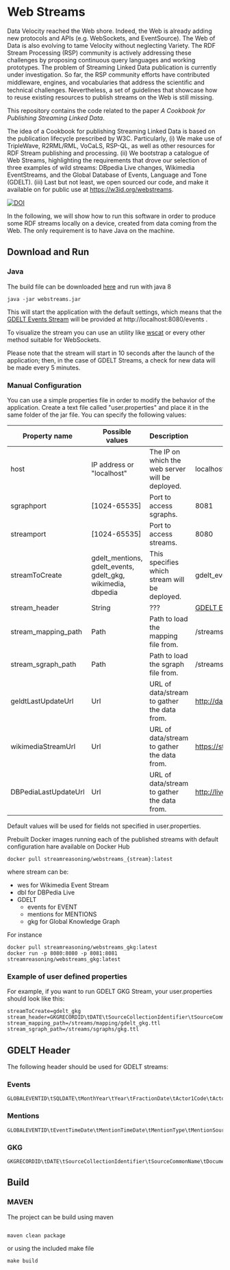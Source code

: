  # Web Streams
 
Data Velocity reached the Web shore. Indeed, the Web is already adding new protocols and APIs (e.g. WebSockets, and EventSource). The Web of Data is also evolving to tame Velocity without neglecting Variety. The RDF Stream Processing (RSP) community is actively addressing these challenges by proposing continuous query languages and working prototypes. The problem of Streaming Linked Data publication is currently under investigation. So far, the RSP community efforts have contributed middleware, engines, and vocabularies that address the scientiﬁc and technical challenges. Nevertheless, a set of guidelines that showcase how to reuse existing resources to publish streams on the Web is still missing. 

This repository contains the code related to the paper *A Cookbook for Publishing Streaming Linked Data*.

The idea of a Cookbook for publishing Streaming Linked Data is based on the publication lifecycle prescribed by W3C. Particularly, (i) We make use of TripleWave, R2RML/RML, VoCaLS, RSP-QL, as well as other resources for RDF Stream publishing and processing. (ii) We bootstrap a catalogue of Web Streams, highlighting the requirements that drove our selection of three examples of wild streams: DBpedia Live changes, Wikimedia EventStreams, and the Global Database of Events, Language and Tone (GDELT). (iii) Last but not least, we open sourced our code, and make it available on for public use at https://w3id.org/webstreams.

 [![DOI](https://zenodo.org/badge/173600663.svg)](https://zenodo.org/badge/latestdoi/173600663)

In the following, we will show how to run this software in order to produce some RDF streams locally on a device, created from data coming from the Web.
The only requirement is to have Java on the machine.

## Download and Run

### Java 

The build file can be downloaded [here](relese)
and run with java 8

```
java -jar webstreams.jar

```

This will start the application with the default settings, which means that the [GDELT Events Stream](https://github.com/riccardotommasini/webstreams/wiki/GDELT---Event-(EXPORT)-Stream) will be provided at http://localhost:8080/events .

To visualize the stream you can use an utility like [wscat](https://www.npmjs.com/package/wscat) or every other method suitable for WebSockets.

Please note that the stream will start in 10 seconds after the launch of the application; then, in the case of GDELT Streams, a check for new data will be made every 5 minutes.

### Manual Configuration

You can use a simple properties file in order to modify the behavior of the application.
Create a text file called "user.properties" and place it in the same folder of the jar file.
You can specify the following values:

| Property name        | Possible values                                             | Description                                      | Default value                                                                                                                                                                                                                                                                                                                                                                                                                                                                                                                                                                                                                                                                                                                                                                                                                                                                                                                                                                                                                                    |
|----------------------|-------------------------------------------------------------|--------------------------------------------------|--------------------------------------------------------------------------------------------------------------------------------------------------------------------------------------------------------------------------------------------------------------------------------------------------------------------------------------------------------------------------------------------------------------------------------------------------------------------------------------------------------------------------------------------------------------------------------------------------------------------------------------------------------------------------------------------------------------------------------------------------------------------------------------------------------------------------------------------------------------------------------------------------------------------------------------------------------------------------------------------------------------------------------------------------|
| host                 | IP address or "localhost"                                   | The IP on which the web server will be deployed. | localhost                                                                                                                                                                                                                                                                                                                                                                                                                                                                                                                                                                                                                                                                                                                                                                                                                                                                                                                                                                                                                                        |
| sgraphport           | [1024-65535]                                                | Port to access sgraphs.                          | 8081                                                                                                                                                                                                                                                                                                                                                                                                                                                                                                                                                                                                                                                                                                                                                                                                                                                                                                                                                                                                                                             |
| streamport           | [1024-65535]                                                | Port to access streams.                          | 8080                                                                                                                                                                                                                                                                                                                                                                                                                                                                                                                                                                                                                                                                                                                                                                                                                                                                                                                                                                                                                                             |
| streamToCreate       | gdelt_mentions, gdelt_events, gdelt_gkg, wikimedia, dbpedia | This specifies which stream will be deployed.    | gdelt_events                                                                                                                                                                                                                                                                                                                                                                                                                                                                                                                                                                                                                                                                                                                                                                                                                                                                                                                                                                                                                                     |
| stream_header        | String                                                      | ???                                              | [GDELT Events header](https://github.com/riccardotommasini/webstreams/wiki/Getting-Started/_edit#events)|
| stream_mapping_path  | Path                                                        | Path to load the mapping file from.              | /streams/mapping/geldt_events.ttl                                                                                                                                                                                                                                                                                                                                                                                                                                                                                                                                                                                                                                                                                                                                                                                                                                                                                                                                                                                                                |
| stream_sgraph_path   | Path                                                        | Path to load the sgraph file from.               | /streams/sgraphs/events.ttl                                                                                                                                                                                                                                                                                                                                                                                                                                                                                                                                                                                                                                                                                                                                                                                                                                                                                                                                                                                                                       |
| geldtLastUpdateUrl   | Url                                                         | URL of data/stream to gather the data from.      | http://data.gdeltproject.org/gdeltv2/lastupdate.txt                                                                                                                                                                                                                                                                                                                                                                                                                                                                                                                                                                                                                                                                                                                                                                                                                                                                                                                                                                                              |
| wikimediaStreamUrl   | Url                                                         | URL of data/stream to gather the data from.      | https://stream.wikimedia.org/v2/stream/recentchange                                                                                                                                                                                                                                                                                                                                                                                                                                                                                                                                                                                                                                                                                                                                                                                                                                                                                                                                                                                              |
| DBPediaLastUpdateUrl | Url                                                         | URL of data/stream to gather the data from.      | http://live.dbpedia.org/changesets/lastPublishedFile.txt                                                                                                                                                                                                                                                                                                                                                                                                                                                                                                                                                                                                                                                                                                                                                                                                                                                                                                                                                                                         |

Default values will be used for fields not specified in user.properties.

Prebuilt Docker images running each of the published streams with default configuration hare available on Docker Hub 

```
docker pull streamreasoning/webstreams_{stream}:latest

```

where stream can be:

- wes for Wikimedia Event Stream 
- dbl for DBPedia Live
- GDELT
    + events for EVENT
    + mentions for MENTIONS
    + gkg for Global Knowledge Graph

For instance

```
docker pull streamreasoning/webstreams_gkg:latest
docker run -p 8080:8080 -p 8081:8081 streamreasoning/webstreams_gkg:latest

```


### Example of user defined properties
For example, if you want to run GDELT GKG Stream, your user.properties should look like this:
```properties
streamToCreate=gdelt_gkg
stream_header=GKGRECORDID\tDATE\tSourceCollectionIdentifier\tSourceCommonName\tDocumentIdentifier\tCounts\tV2Counts\tThemes\tV2Themes\tLocations\tV2Locations\tPersons\tV2Persons\tOrganizations\tV2Organizations\tV2Tone\tDates\tGCAM\tSharingImage\tRelatedImages\tSocialImageEmbeds\tSocialVideoEmbeds\tQuotations\tAllNames\tAmounts\tTranslationInfo\tExtras
stream_mapping_path=/streams/mapping/gdelt_gkg.ttl
stream_sgraph_path=/streams/sgraphs/gkg.ttl
```

## GDELT Header
The following header should be used for GDELT streams:
### Events
```
GLOBALEVENTID\tSQLDATE\tMonthYear\tYear\tFractionDate\tActor1Code\tActor1Name\tActor1CountryCode\tActor1KnownGroupCode\tActor1EthnicCode\tActor1Religion1Code\tActor1Religion2Code\tActor1Type1Code\tActor1Type2Code\tActor1Type3Code\tActor2Code\tActor2Name\tActor2CountryCode\tActor2KnownGroupCode\tActor2EthnicCode\tActor2Religion1Code\tActor2Religion2Code\tActor2Type1Code\tActor2Type2Code\tActor2Type3Code\tIsRootEvent\tEventCode\tEventBaseCode\tEventRootCode\tQuadClass\tGoldsteinScale\tNumMentions\tNumSources\tNumArticles\tAvgTone\tActor1Geo_Type\tActor1Geo_FullName\tActor1Geo_CountryCode\tActor1Geo_ADM1Code\tActor1Geo_ADM2Code\tActor1Geo_Lat\tActor1Geo_Long\tActor1Geo_FeatureID\tActor2Geo_Type\tActor2Geo_FullName\tActor2Geo_CountryCode\tActor2Geo_ADM1Code\tActor2Geo_ADM2Code\tActor2Geo_Lat\tActor2Geo_Long\tActor2Geo_FeatureID\tActionGeo_Type\tActionGeo_FullName\tActionGeo_CountryCode\tActionGeo_ADM1Code\tActionGeo_ADM2Code\tActionGeo_Lat\tActionGeo_Long\tActionGeo_FeatureID\tDATEADDED\tSOURCEURL
```
### Mentions
```
GLOBALEVENTID\tEventTimeDate\tMentionTimeDate\tMentionType\tMentionSourceName\tMentionIdentifier\tSentenceID\tActor1CharOffset\tActor2CharOffset\tActionCharOffset\tInRawText\tConfidence\tMentionDocLen\tMentionDocTone\tMentionDocTranslationInfo\tExtras
```
### GKG
```
GKGRECORDID\tDATE\tSourceCollectionIdentifier\tSourceCommonName\tDocumentIdentifier\tCounts\tV2Counts\tThemes\tV2Themes\tLocations\tV2Locations\tPersons\tV2Persons\tOrganizations\tV2Organizations\tV2Tone\tDates\tGCAM\tSharingImage\tRelatedImages\tSocialImageEmbeds\tSocialVideoEmbeds\tQuotations\tAllNames\tAmounts\tTranslationInfo\tExtras
```
  

## Build 

### MAVEN

The project can be build using maven 

```

maven clean package 

```

or using the included make file

```
make build
```
